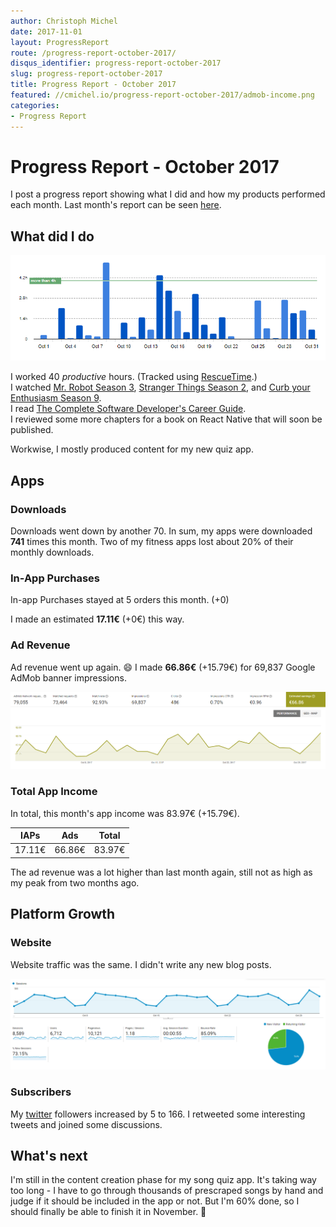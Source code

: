 ```yaml
---
author: Christoph Michel
date: 2017-11-01
layout: ProgressReport
route: /progress-report-october-2017/
disqus_identifier: progress-report-october-2017
slug: progress-report-october-2017
title: Progress Report - October 2017
featured: //cmichel.io/progress-report-october-2017/admob-income.png
categories:
- Progress Report
---
```


# Progress Report - October 2017
I post a progress report showing what I did and how my products performed each month.
Last month's report can be seen [here](/progress-report-september-2017).  

## What did I do

[![Productive Hours in October 2017](./rescueTime.png)](./rescueTime.png)

I worked 40 _productive_ hours. (Tracked using [RescueTime](/redirects/rescuetime).)  
I watched [Mr. Robot Season 3](https://trakt.tv/shows/mr-robot/seasons/3), [Stranger Things Season 2](https://trakt.tv/shows/stranger-things/seasons/2), and [Curb your Enthusiasm Season 9](https://trakt.tv/shows/curb-your-enthusiasm/seasons/9).  
I read [The Complete Software Developer's Career Guide](https://www.amazon.com/Complete-Software-Developers-Career-Guide-ebook/dp/B073X6GNJ1).  
I reviewed some more chapters for a book on React Native that will soon be published.

Workwise, I mostly produced content for my new quiz app.

## Apps
### Downloads
Downloads went down by another 70. In sum, my apps were downloaded **741** times this month. Two of my fitness apps lost about 20% of their monthly downloads.

### In-App Purchases
In-app Purchases stayed at 5 orders this month. (+0)

I made an estimated **17.11€** (+0€) this way.

### Ad Revenue
Ad revenue went up again. 😄 I made **66.86€** (+15.79€) for 69,837 Google AdMob banner impressions.  

[![App Income AdMob](./admob-income.png)](./admob-income.png)

### Total App Income
In total, this month's app income was 83.97€ (+15.79€).

IAPs | Ads | Total
--- | --- | ---
17.11€ | 66.86€ | 83.97€

The ad revenue was a lot higher than last month again, still not as high as my peak from two months ago.

## Platform Growth
### Website
Website traffic was the same. I didn't write any new blog posts.

[![Website Traffic](./website-traffic.png)](./website-traffic.png)

### Subscribers
My [twitter](https://twitter.com/cmichelio) followers increased by 5 to 166. I retweeted some interesting tweets and joined some discussions.

## What's next
I'm still in the content creation phase for my song quiz app. It's taking way too long - I have to go through thousands of prescraped songs by hand and judge if it should be included in the app or not. But I'm 60% done, so I should finally be able to finish it in November. 🎉

